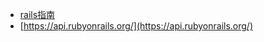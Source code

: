 * [rails指南](https://ruby-china.github.io/rails-guides/v5.0/index.html)
* [https://api.rubyonrails.org/](https://api.rubyonrails.org/)